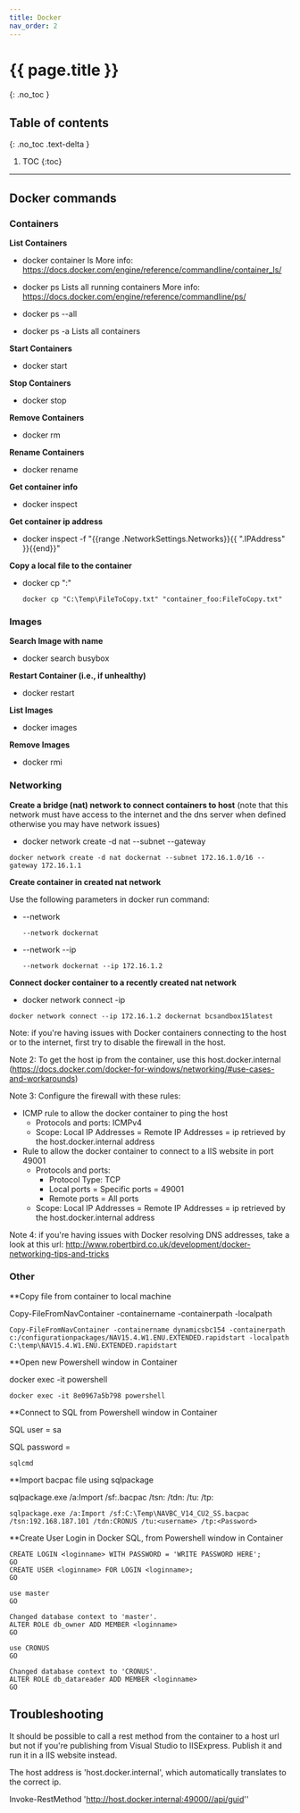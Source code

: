 ```yaml
---
title: Docker
nav_order: 2
---
```


# {{ page.title }}
{: .no_toc }

## Table of contents
{: .no_toc .text-delta }

1. TOC
{:toc}

---

## Docker commands

### Containers

**List Containers** 

* docker container ls
  More info: https://docs.docker.com/engine/reference/commandline/container_ls/

* docker ps
  Lists all running containers
  More info: https://docs.docker.com/engine/reference/commandline/ps/

* docker ps --all
* docker ps -a
  Lists all containers

**Start Containers**

*  docker start <container id>

**Stop Containers**

* docker stop <container id>  

**Remove Containers**

  * docker rm <container id>  

**Rename Containers**

  * docker rename <old container id or name>  <new container name>

**Get container info**

* docker inspect <docker id>

**Get container ip address**

* docker inspect -f "{{range .NetworkSettings.Networks}}{{ ".IPAddress" }}{{end}}" <docker id>

**Copy a local file to the container**

* docker cp <local file fullpath> "<container name>:<filename to be created in container>"

  ```
  docker cp "C:\Temp\FileToCopy.txt" "container_foo:FileToCopy.txt"
  ```

### Images

**Search Image with name**

* docker search busybox

**Restart Container (i.e., if unhealthy)**

* docker restart <docker id>

**List Images**  

* docker images

**Remove Images**   

* docker rmi <image id>

### Networking

**Create a bridge (nat) network to connect containers to host** (note that this network must have access to the internet and the dns server when defined otherwise you may have network issues)

* docker network create -d nat <nat name> --subnet <subnet ip> --gateway <gateway ip>

```
docker network create -d nat dockernat --subnet 172.16.1.0/16 --gateway 172.16.1.1
```

**Create container in created nat network**

Use the following parameters in docker run command:

* --network <nat name>

  ```
  --network dockernat
  ```

* --network <nat name> --ip <subnet ip>

  ```
  --network dockernat --ip 172.16.1.2
  ```

**Connect docker container to a recently created nat network**

* docker network connect -ip <container ip> <nat network> <container name>

```
docker network connect --ip 172.16.1.2 dockernat bcsandbox15latest
```

Note: if you're having issues with Docker containers connecting to the host or to the internet, first try to disable the firewall in the host.

Note 2: To get the host ip from the container, use this host.docker.internal (https://docs.docker.com/docker-for-windows/networking/#use-cases-and-workarounds)

Note 3: Configure the firewall with these rules:

* ICMP rule to allow the docker container to ping the host
  * Protocols and ports: ICMPv4
  * Scope: Local IP Addresses = Remote IP Addresses = ip retrieved by the host.docker.internal address
* Rule to allow the docker container to connect to a IIS website in port 49001
  * Protocols and ports:
    * Protocol Type: TCP
    * Local ports = Specific ports = 49001
    * Remote ports = All ports
  * Scope: Local IP Addresses = Remote IP Addresses = ip retrieved by the host.docker.internal address

Note 4: if you're having issues with Docker resolving DNS addresses, take a look at this url: http://www.robertbird.co.uk/development/docker-networking-tips-and-tricks

### Other

**Copy file from container to local machine

Copy-FileFromNavContainer -containername <container name> -containerpath <container file path and name to copy> -localpath <local file path and name to copy to>

```
Copy-FileFromNavContainer -containername dynamicsbc154 -containerpath c:/configurationpackages/NAV15.4.W1.ENU.EXTENDED.rapidstart -localpath C:\temp\NAV15.4.W1.ENU.EXTENDED.rapidstart
```

**Open new Powershell window in Container

docker exec -it <container id> powershell

```
docker exec -it 8e0967a5b798 powershell
```

**Connect to SQL from Powershell window in Container

SQL user = sa

SQL password = <same password used in container for the NAVUserPassword>

```
sqlcmd
```

**Import bacpac file using sqlpackage

sqlpackage.exe /a:Import /sf:<bacpac file path>.bacpac /tsn:<TargetServerName> /tdn:<targetdatabaseName> /tu:<TargerUsername> /tp:<TargetPassword>

```
sqlpackage.exe /a:Import /sf:C:\Temp\NAVBC_V14_CU2_SS.bacpac /tsn:192.168.187.101 /tdn:CRONUS /tu:<username> /tp:<Password>
```

**Create User Login in Docker SQL, from Powershell window in Container

```
CREATE LOGIN <loginname> WITH PASSWORD = 'WRITE PASSWORD HERE';
GO
CREATE USER <loginname> FOR LOGIN <loginname>;
GO

use master
GO

Changed database context to 'master'.
ALTER ROLE db_owner ADD MEMBER <loginname>
GO

use CRONUS
GO

Changed database context to 'CRONUS'.
ALTER ROLE db_datareader ADD MEMBER <loginname>
GO
```

## Troubleshooting

It should be possible to call a rest method from the container to a host url but not if you're publishing from Visual Studio to IISExpress. Publish it and run it in a IIS website instead.

The host address is 'host.docker.internal', which automatically translates to the correct ip.

Invoke-RestMethod 'http://host.docker.internal:49000//api/guid''